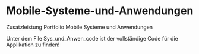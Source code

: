 # Mobile-Systeme-und-Anwendungen
Zusatzleistung Portfolio Mobile Systeme und Anwendungen

Unter dem File Sys_und_Anwen_code ist der vollständige Code für die Applikation zu finden!

